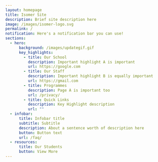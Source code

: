 ```yaml
---
layout: homepage
title: Isomer Site
description: Brief site description here
image: /images/isomer-logo.svg
permalink: /
notification: Here's a notification bar you can use!
sections:
  - hero:
      background: /images/updategif.gif
      key_highlights:
        - title: Our School
          description: Important highlight A is important
          url: https://google.com
        - title: Our Staff
          description: Important highlight B is equally important
          url: https://gmail.com
        - title: Programmes
          description: Page A is important too
          url: /privacy/
        - title: Quick Links
          description: Key Highlight description
          url: ""
  - infobar:
      title: Infobar title
      subtitle: Subtitle
      description: About a sentence worth of description here
      button: Button text
      url: /faq/
  - resources:
      title: Our Students
      button: View More
---
```

